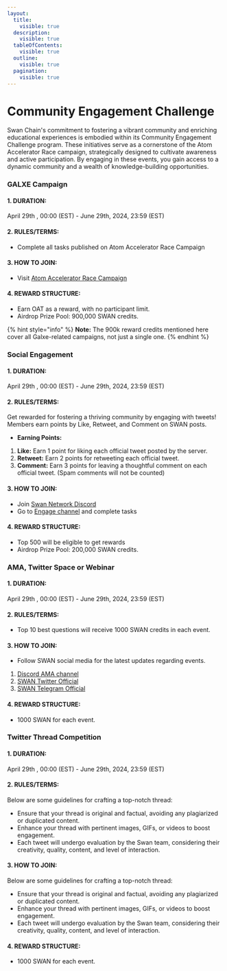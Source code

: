 ```yaml
---
layout:
  title:
    visible: true
  description:
    visible: true
  tableOfContents:
    visible: true
  outline:
    visible: true
  pagination:
    visible: true
---
```


# Community Engagement Challenge

Swan Chain's commitment to fostering a vibrant community and enriching educational experiences is embodied within its Community Engagement Challenge program. These initiatives serve as a cornerstone of the Atom Accelerator Race campaign, strategically designed to cultivate awareness and active participation. By engaging in these events, you gain access to a dynamic community and a wealth of knowledge-building opportunities.

### GALXE Campaign

#### **1. DURATION:**

April 29th , 00:00 (EST) - June 29th, 2024, 23:59 (EST)

#### **2. RULES/TERMS:**

* Complete all tasks published on Atom Accelerator Race Campaign

#### **3. HOW TO JOIN:**

* Visit [Atom Accelerator Race Campaign](https://app.galxe.com/quest/filswan/GCCQuthxve)

#### **4. REWARD STRUCTURE:**

* Earn OAT as a reward, with no participant limit.
* Airdrop Prize Pool: 900,000 SWAN credits.

{% hint style="info" %}
**Note:** The 900k reward credits mentioned here cover all Galxe-related campaigns, not just a single one.
{% endhint %}

### Social Engagement <a href="#zealy" id="zealy"></a>

#### **1. DURATION:**

April 29th , 00:00 (EST) - June 29th, 2024, 23:59 (EST)

#### **2. RULES/TERMS:**

Get rewarded for fostering a thriving community by engaging with tweets! Members earn points by Like, Retweet, and Comment on SWAN posts.&#x20;

* **Earning Points:**

1. **Like:** Earn 1 point for liking each official tweet posted by the server.
2. **Retweet:** Earn 2 points for retweeting each official tweet.
3. **Comment:** Earn 3 points for leaving a thoughtful comment on each official tweet. (Spam comments will not be counted)

#### **3. HOW TO JOIN:**

* Join [Swan Network Discord](https://discord.com/invite/swanchain)&#x20;
* Go to [Engage channel](https://discord.com/channels/867879887871672331/1230092612543709184) and complete tasks

#### **4. REWARD STRUCTURE:**

* Top 500 will be eligible to get rewards
* Airdrop Prize Pool: 200,000 SWAN credits.

### **AMA, Twitter Space or Webinar** <a href="#ama-and-webinar" id="ama-and-webinar"></a>

#### **1. DURATION:**

April 29th , 00:00 (EST) - June 29th, 2024, 23:59 (EST)

#### **2. RULES/TERMS:**

* Top 10 best questions will receive 1000 SWAN credits  in each event.

#### **3. HOW TO JOIN:**

* Follow SWAN social media for the latest updates regarding events.

1. [Discord AMA channel](https://discord.com/channels/867879887871672331/1140939603063345242)
2. [SWAN Twitter Official](https://twitter.com/swan\_chain)
3. [SWAN Telegram Official](https://t.me/swan\_chain)

#### **4. REWARD STRUCTURE:**

* 1000 SWAN for each event.

### **Twitter Thread Competition** <a href="#ama-and-webinar" id="ama-and-webinar"></a>

#### **1. DURATION:**

April 29th , 00:00 (EST) - June 29th, 2024, 23:59 (EST)

#### **2. RULES/TERMS:**

Below are some guidelines for crafting a top-notch thread:

* Ensure that your thread is original and factual, avoiding any plagiarized or duplicated content.
* Enhance your thread with pertinent images, GIFs, or videos to boost engagement.
* Each tweet will undergo evaluation by the Swan team, considering their creativity, quality, content, and level of interaction.

#### **3. HOW TO JOIN:**

Below are some guidelines for crafting a top-notch thread:

* Ensure that your thread is original and factual, avoiding any plagiarized or duplicated content.
* Enhance your thread with pertinent images, GIFs, or videos to boost engagement.
* Each tweet will undergo evaluation by the Swan team, considering their creativity, quality, content, and level of interaction.

#### **4. REWARD STRUCTURE:**

* 1000 SWAN for each event.
